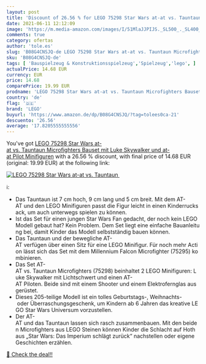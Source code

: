 ```yaml
---
layout: post
title: 'Discount of 26.56 % for LEGO 75298 Star Wars at-at vs. Tauntaun '
date: 2021-06-11 12:12:09
image: 'https://m.media-amazon.com/images/I/51MlaJJPIJS._SL500_._SL400_.jpg'
comments: true
category: ofertas
author: 'tole.es'
slug: 'B08G4CNSJQ-de LEGO 75298 Star Wars at-at vs. Tauntaun Microfighters...'
sku: 'B08G4CNSJQ-de'
tags: [ 'Bauspielzeug & Konstruktionsspielzeug','Spielzeug','lego', ]
actualPrice: 14.68 EUR
currency: EUR
price: 14.68
comparePrice: 19.99 EUR
prodname: 'LEGO 75298 Star Wars at-at vs. Tauntaun Microfighters Bauset mit Luke Skywalker und at-at Pilot Minifiguren'
country: 'de'
flag: '🇩🇪'
brand: 'LEGO'
buyurl: 'https://www.amazon.de/dp/B08G4CNSJQ/?tag=tolees0ca-21'
descuento: '26.56'
average: '17.8205555555556'
---
```


You've got [LEGO 75298 Star Wars at-at vs. Tauntaun Microfighters Bauset mit Luke Skywalker und at-at Pilot Minifiguren](https://www.amazon.de/dp/B08G4CNSJQ/?tag=tolees0ca-21) with a  26.56 % discount, with final price of 14.68 EUR (original: 19.99 EUR) at the following link:

[![LEGO 75298 Star Wars at-at vs. Tauntaun ](https://m.media-amazon.com/images/I/51MlaJJPIJS._SL500_._SL400_.jpg)](https://www.amazon.de/dp/B08G4CNSJQ/?tag=tolees0ca-21)

ℹ️:

- Das Tauntaun ist 7 cm hoch, 9 cm lang und 5 cm breit. Mit dem AT-AT und den LEGO Minifiguren passt die Figur leicht in einen Kinderrucksack, um auch unterwegs spielen zu können.
- Ist das Set für einen jungen Star Wars Fan gedacht, der noch kein LEGO Modell gebaut hat? Kein Problem. Dem Set liegt eine einfache Bauanleitung bei, damit Kinder das Modell selbstständig bauen können.
- Das Tauntaun und der bewegliche AT-AT verfügen über einen Sitz für eine LEGO Minifigur. Für noch mehr Action lässt sich das Set mit dem Millennium Falcon Microfighter (75295) kombinieren.
- Das Set AT-AT vs. Tauntaun Microfighters (75298) beinhaltet 2 LEGO Minifiguren: Luke Skywalker mit Lichtschwert und einen AT-AT Piloten. Beide sind mit einem Shooter und einem Elektrofernglas ausgerüstet.
- Dieses 205-teilige Modell ist ein tolles Geburtstags-, Weihnachts- oder Überraschungsgeschenk, um Kindern ab 6 Jahren das kreative LEGO Star Wars Universum vorzustellen.
- Der AT-AT und das Tauntaun lassen sich rasch zusammenbauen. Mit den beiden Microfighters aus LEGO Steinen können Kinder die Schlacht auf Hoth aus „Star Wars: Das Imperium schlägt zurück“ nachstellen oder eigene Geschichten erzählen.

[🛒 Check the deal!!](https://www.amazon.de/dp/B08G4CNSJQ/?tag=tolees0ca-21)
